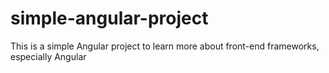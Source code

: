 # simple-angular-project
This is a simple Angular project to learn more about front-end frameworks, especially Angular
